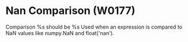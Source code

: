 # Nan Comparison (W0177)

Comparison %s should be %s Used when an expression is compared to NaN
values like numpy.NaN and float('nan').
